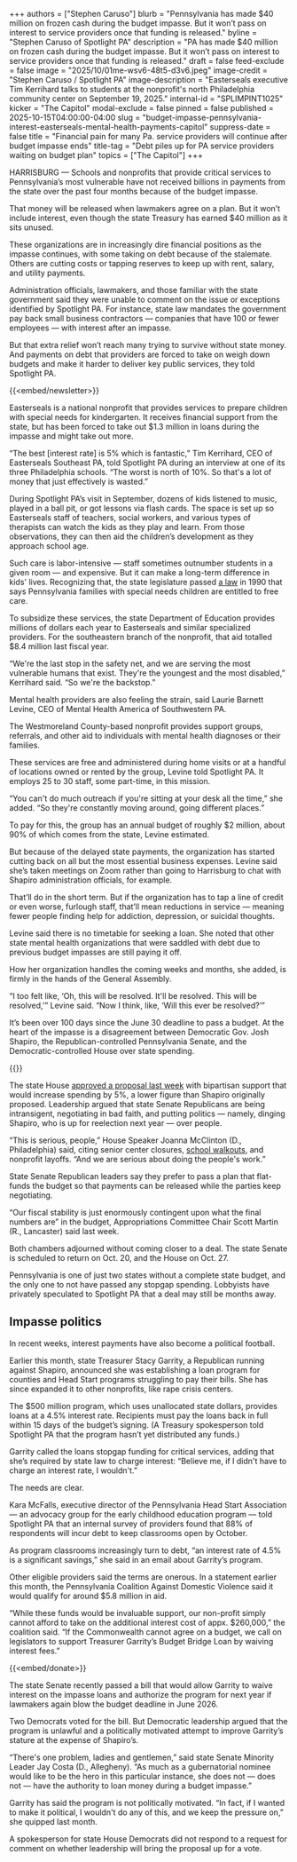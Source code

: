 +++
authors = ["Stephen Caruso"]
blurb = "Pennsylvania has made $40 million on frozen cash during the budget impasse. But it won’t pass on interest to service providers once that funding is released."
byline = "Stephen Caruso of Spotlight PA"
description = "PA has made $40 million on frozen cash during the budget impasse. But it won’t pass on interest to service providers once that funding is released."
draft = false
feed-exclude = false
image = "2025/10/01me-wsv6-48t5-d3v6.jpeg"
image-credit = "Stephen Caruso / Spotlight PA"
image-description = "Easterseals executive Tim Kerrihard talks to students at the nonprofit's north Philadelphia community center on September 19, 2025."
internal-id = "SPLIMPINT1025"
kicker = "The Capitol"
modal-exclude = false
pinned = false
published = 2025-10-15T04:00:00-04:00
slug = "budget-impasse-pennsylvania-interest-easterseals-mental-health-payments-capitol"
suppress-date = false
title = "Financial pain for many Pa. service providers will continue after budget impasse ends"
title-tag = "Debt piles up for PA service providers waiting on budget plan"
topics = ["The Capitol"]
+++

HARRISBURG — Schools and nonprofits that provide critical services to Pennsylvania’s most vulnerable have not received billions in payments from the state over the past four months because of the budget impasse.

That money will be released when lawmakers agree on a plan. But it won’t include interest, even though the state Treasury has earned $40 million as it sits unused.

These organizations are in increasingly dire financial positions as the impasse continues, with some taking on debt because of the stalemate. Others are cutting costs or tapping reserves to keep up with rent, salary, and utility payments.

Administration officials, lawmakers, and those familiar with the state government said they were unable to comment on the issue or exceptions identified by Spotlight PA. For instance, state law mandates the government pay back small business contractors — companies that have 100 or fewer employees — with interest after an impasse.

But that extra relief won’t reach many trying to survive without state money. And payments on debt that providers are forced to take on weigh down budgets and make it harder to deliver key public services, they told Spotlight PA.

{{<embed/newsletter>}}

Easterseals is a national nonprofit that provides services to prepare children with special needs for kindergarten. It receives financial support from the state, but has been forced to take out $1.3 million in loans during the impasse and might take out more.

“The best \[interest rate\] is 5% which is fantastic,” Tim Kerrihard, CEO of Easterseals Southeast PA, told Spotlight PA during an interview at one of its three Philadelphia schools. “The worst is north of 10%. So that&#39;s a lot of money that just effectively is wasted.”

During Spotlight PA’s visit in September, dozens of kids listened to music, played in a ball pit, or got lessons via flash cards. The space is set up so Easterseals staff of teachers, social workers, and various types of therapists can watch the kids as they play and learn. From those observations, they can then aid the children’s development as they approach school age.

Such care is labor-intensive — staff sometimes outnumber students in a given room — and expensive. But it can make a long-term difference in kids&#39; lives. Recognizing that, the state legislature passed <a href="https://www.legis.state.pa.us/cfdocs/legis/li/uconsCheck.cfm?yr=1990&amp;sessInd=0&amp;act=212">a law</a> in 1990 that says Pennsylvania families with special needs children are entitled to free care.

To subsidize these services, the state Department of Education provides millions of dollars each year to Easterseals and similar specialized providers. For the southeastern branch of the nonprofit, that aid totalled $8.4 million last fiscal year.

“We&#39;re the last stop in the safety net, and we are serving the most vulnerable humans that exist. They&#39;re the youngest and the most disabled,” Kerrihard said. “So we&#39;re the backstop.”

Mental health providers are also feeling the strain, said Laurie Barnett Levine, CEO of Mental Health America of Southwestern PA.

The Westmoreland County-based nonprofit provides support groups, referrals, and other aid to individuals with mental health diagnoses or their families.

These services are free and administered during home visits or at a handful of locations owned or rented by the group, Levine told Spotlight PA. It employs 25 to 30 staff, some part-time, in this mission.

“You can&#39;t do much outreach if you&#39;re sitting at your desk all the time,” she added. “So they&#39;re constantly moving around, going different places.”

To pay for this, the group has an annual budget of roughly $2 million, about 90% of which comes from the state, Levine estimated.

But because of the delayed state payments, the organization has started cutting back on all but the most essential business expenses. Levine said she’s taken meetings on Zoom rather than going to Harrisburg to chat with Shapiro administration officials, for example.

That’ll do in the short term. But if the organization has to tap a line of credit or even worse, furlough staff, that’ll mean reductions in service — meaning fewer people finding help for addiction, depression, or suicidal thoughts.

Levine said there is no timetable for seeking a loan. She noted that other state mental health organizations that were saddled with debt due to previous budget impasses are still paying it off.

How her organization handles the coming weeks and months, she added, is firmly in the hands of the General Assembly.

“I too felt like, ‘Oh, this will be resolved. It&#39;ll be resolved. This will be resolved,’” Levine said. “Now I think, like, ‘Will this ever be resolved?’”

It’s been over 100 days since the June 30 deadline to pass a budget. At the heart of the impasse is a disagreement between Democratic Gov. Josh Shapiro, the Republican-controlled Pennsylvania Senate, and the Democratic-controlled House over state spending.

{{<picture src="external/08v6tmkadg07fyknwy3pb8sm3m.jpeg" description="Gov. Josh Shapiro with legislative leaders from both parties and chambers in 2023." caption="Gov. Josh Shapiro with legislative leaders from both parties and chambers in 2023." credit="Commonwealth Media Services">}}

The state House <a href="https://www.spotlightpa.org/news/2025/10/budget-pennsylvania-impasse-house-senate-conflict-capitol/">approved a proposal last week</a> with bipartisan support that would increase spending by 5%, a lower figure than Shapiro originally proposed. Leadership argued that state Senate Republicans are being intransigent, negotiating in bad faith, and putting politics — namely, dinging Shapiro, who is up for reelection next year — over people.

“This is serious, people,” House Speaker Joanna McClinton (D., Philadelphia) said, citing senior center closures, <a href="https://www.wgal.com/article/pa-lancaster-mccaskey-students-walk-out/68910467">school walkouts</a>, and nonprofit layoffs. “And we are serious about doing the people&#39;s work.”

State Senate Republican leaders say they prefer to pass a plan that flat-funds the budget so that payments can be released while the parties keep negotiating.

“Our fiscal stability is just enormously contingent upon what the final numbers are” in the budget, Appropriations Committee Chair Scott Martin (R., Lancaster) said last week.

Both chambers adjourned without coming closer to a deal. The state Senate is scheduled to return on Oct. 20, and the House on Oct. 27.

Pennsylvania is one of just two states without a complete state budget, and the only one to not have passed any stopgap spending. Lobbyists have privately speculated to Spotlight PA that a deal may still be months away.

## Impasse politics

In recent weeks, interest payments have also become a political football.

Earlier this month, state Treasurer Stacy Garrity, a Republican running against Shapiro, announced she was establishing a loan program for counties and Head Start programs struggling to pay their bills. She has since expanded it to other nonprofits, like rape crisis centers.

The $500 million program, which uses unallocated state dollars, provides loans at a 4.5% interest rate. Recipients must pay the loans back in full within 15 days of the budget’s signing. (A Treasury spokesperson told Spotlight PA that the program hasn’t yet distributed any funds.)

Garrity called the loans stopgap funding for critical services, adding that she’s required by state law to charge interest: “Believe me, if I didn&#39;t have to charge an interest rate, I wouldn&#39;t.”

The needs are clear.

Kara McFalls, executive director of the Pennsylvania Head Start Association — an advocacy group for the early childhood education program — told Spotlight PA that an internal survey of providers found that 88% of respondents will incur debt to keep classrooms open by October.

As program classrooms increasingly turn to debt, “an interest rate of 4.5% is a significant savings,” she said in an email about Garrity’s program.

Other eligible providers said the terms are onerous. In a statement earlier this month, the Pennsylvania Coalition Against Domestic Violence said it would qualify for around $5.8 million in aid.

“While these funds would be invaluable support, our non-profit simply cannot afford to take on the additional interest cost of appx. $260,000,” the coalition said. “If the Commonwealth cannot agree on a budget, we call on legislators to support Treasurer Garrity’s Budget Bridge Loan by waiving interest fees.”

{{<embed/donate>}}

The state Senate recently passed a bill that would allow Garrity to waive interest on the impasse loans and authorize the program for next year if lawmakers again blow the budget deadline in June 2026.

Two Democrats voted for the bill. But Democratic leadership argued that the program is unlawful and a politically motivated attempt to improve Garrity’s stature at the expense of Shapiro’s.

“There&#39;s one problem, ladies and gentlemen,” said state Senate Minority Leader Jay Costa (D., Allegheny). “As much as a gubernatorial nominee would like to be the hero in this particular instance, she does not — does not — have the authority to loan money during a budget impasse.”

Garrity has said the program is not politically motivated. “In fact, if I wanted to make it political, I wouldn&#39;t do any of this, and we keep the pressure on,” she quipped last month.

A spokesperson for state House Democrats did not respond to a request for comment on whether leadership will bring the proposal up for a vote.

